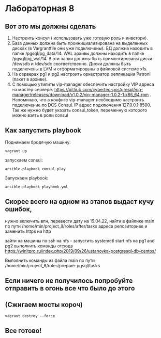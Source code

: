 # Лабораторная 8

## Вот это мы должны сделать

1. Настроить консул ( использовать уже готовую роль и инветори).
2. База данных должна быть проинициализирована на выделенных дисках (в Vargrantfile они уже подключены). БД должна находить в папке /pgsql/pg_data/14. WAL архивы должны находить в папке /pgsql/pg_wal/14. В эти папки должны быть примонтированы диски /dev/sdb и /dev/sdc соответственно. Диски должны быть подключены в LVM и отформатированы в файловой системе xfs.
3. На серверах pg1 и pg2 настроить оркестратор репликации Patroni (пакет в архиве).
4. С помощью утилиты vip-manager обеспечить настройку VIP адреса на мастер сервере. https://github.com/cybertec-postgresql/vip-manager/releases/download/v1.0.2/vip-manager-1.0.2-1.x86_64.rpm . Напоминаю, что в конфиге vip-manager необходимо настроить подключение по DCS Consul. IP адрес подключения 127.0.0.1:8500. Так же нужно будет указать consul_token, переменную которого можно взять в роли consul

## Как запустить playbook

Поднимаем бродячую машину:
````
vagrant up
````
запускаем consul:

````
ansible-playbook consul.play
````

Запускаем playbook:

````
ansible-playbook playbook.yml 
````
## Скорее всего на одном из этапов выдаст кучу ошибок, 
нужно включить впн, перевести дату на 15.04.22,
найти в файлике main по пути /home/min/project_8/roles/after/tasks
 адреса репозиториев и заменить https на http

зайти на машины по ssh 
на nfs - запустить systemctl start nfs
на pg1 and pg2 выполнить команды отсюда https://winitpro.ru/index.php/2019/09/26/ustanovka-postgresql-db-centos/ 

Выполнить команды из файла main по пути /home/min/project_8/roles/prepare-pgsql/tasks

## Если ничего не получилось попробуйте отправить в огонь все что было до этого
## (Сжигаем мосты короч)

````
vagrant destroy --force
````
## Все готово!
